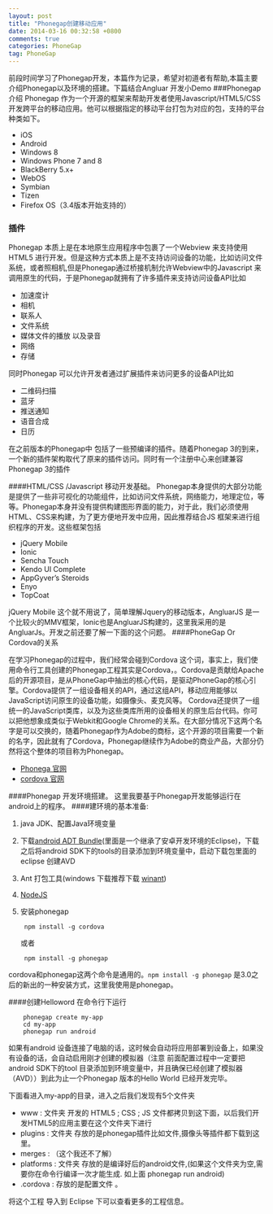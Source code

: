 ```yaml
---
layout: post
title: "Phonegap创建移动应用"
date: 2014-03-16 00:32:58 +0800
comments: true
categories: PhoneGap
tag: PhoneGap
---
```

前段时间学习了Phonegap开发，本篇作为记录，希望对初道者有帮助,本篇主要介绍Phonegap以及环境的搭建。下篇结合Angluar 开发小Demo
###Phonegap介绍
Phonegap 作为一个开源的框架来帮助开发者使用Javascript/HTML5/CSS 开发跨平台的移动应用。他可以根据指定的移动平台打包为对应的包，支持的平台种类如下。

- iOS
- Android
- Windows 8
- Windows Phone 7 and 8
- BlackBerry 5.x+
- WebOS
- Symbian
- Tizen
- Firefox OS（3.4版本开始支持的）

### 插件
Phonegap 本质上是在本地原生应用程序中包裹了一个Webview 来支持使用HTML5 进行开发。但是这种方式本质上是不支持访问设备的功能，比如访问文件系统，或者照相机,但是Phonegap通过桥接机制允许Webview中的Javascript 来调用原生的代码，于是Phonegap就拥有了许多插件来支持访问设备API比如

- 加速度计
- 相机
- 联系人
- 文件系统
- 媒体文件的播放 以及录音
- 网络
- 存储

同时Phonegap 可以允许开发者通过扩展插件来访问更多的设备API比如

- 二维码扫描
- 蓝牙
- 推送通知
- 语音合成
- 日历

在之前版本的Phonegap中 包括了一些预编译的插件。随着Phonegap 3的到来，一个新的插件架构取代了原来的插件访问。同时有一个注册中心来创建兼容Phonegap 3的插件

####HTML/CSS /Javascript 移动开发基础。
Phonegap本身提供的大部分功能是提供了一些非可视化的功能组件，比如访问文件系统，网络能力，地理定位，等等。Phonegap本身并没有提供构建图形界面的能力，对于此，我们必须使用HTML、CSS来构建，为了更方便地开发中应用，因此推荐结合JS 框架来进行组织程序的开发。这些框架包括

- jQuery Mobile
- Ionic
- Sencha Touch
- Kendo UI Complete
- AppGyver’s Steroids
- Enyo
- TopCoat

jQuery Mobile 这个就不用说了，简单理解Jquery的移动版本，AngluarJS 是一个比较火的MMV框架，Ionic也是AngluarJS构建的，这里我采用的是AngluarJs。开发之前还要了解一下面的这个问题。
####PhoneGap Or Cordova的关系

在学习Phonegap的过程中，我们经常会碰到Cordova 这个词，事实上，我们使用命令行工具创建的Phonegap工程其实是Cordova，。Cordova是贡献给Apache后的开源项目，是从PhoneGap中抽出的核心代码，是驱动PhoneGap的核心引擎。Cordova提供了一组设备相关的API，通过这组API，移动应用能够以JavaScript访问原生的设备功能，如摄像头、麦克风等。
Cordova还提供了一组统一的JavaScript类库，以及为这些类库所用的设备相关的原生后台代码。你可以把他想象成类似于Webkit和Google Chrome的关系。在大部分情况下这两个名字是可以交换的，随着Phonegap作为Adobe的商标，这个开源的项目需要一个新的名字，因此就有了Cordova，Phonegap继续作为Adobe的商业产品，大部分仍然将这个整体的项目称为Phonegap。

- [Phonega 官网](http://phonegap.com/)
- [cordova 官网](http://cordova.apache.org/)

####Phonegap 开发环境搭建。
这里我要基于Phonegap开发能够运行在android上的程序。
####建环境的基本准备:
1. java JDK、配置Java环境变量
2. 下载[android ADT Bundle](https://developer.android.com/sdk/index.html?hl=sk)(里面是一个继承了安卓开发环境的Eclipse)，下载之后将android SDK下的tools的目录添加到环境变量中，启动下载包里面的eclipse 创建AVD
3. Ant 打包工具(windows 下载推荐下载 [winant](https://code.google.com/p/winant/))
4. [NodeJS](http://nodejs.org/)
5. 安装phonegap

		npm install -g cordova

	或者

		npm install -g phonegap
cordova和phonegap这两个命令是通用的。`npm install -g phonegap` 是3.0之后的新出的一种安装方式，这里我使用是phonegap。

####创建Helloword
在命令行下运行

		phonegap create my-app
		cd my-app
		phonegap run android

如果有android 设备连接了电脑的话，这时候会自动将应用部署到设备上，如果没有设备的话，会自动启用刚才创建的模拟器（注意 前面配置过程中一定要把android SDK下的tool 目录添加到环境变量中，并且确保已经创建了模拟器（AVD））到此为止一个Phonegap 版本的Hello World 已经开发完毕。

下面看进入my-app的目录，进入之后我们发现有5个文件夹

- www              : 文件夹  开发的 HTML5 ; CSS ; JS 文件都拷贝到这下面，以后我们开发HTML5的应用主要在这个文件夹下进行
- plugins          : 文件夹  存放的是phonegap插件比如文件,摄像头等插件都下载到这里。
- merges          : （这个我还不了解）
- platforms      : 文件夹 存放的是编译好后的android文件,(如果这个文件夹为空,需要你在命令行编译一次才能生成. 如上面 phonegap run android)
- .cordova        : 存放的是配置文件 。

将这个工程 导入到 Eclipse 下可以查看更多的工程信息。
